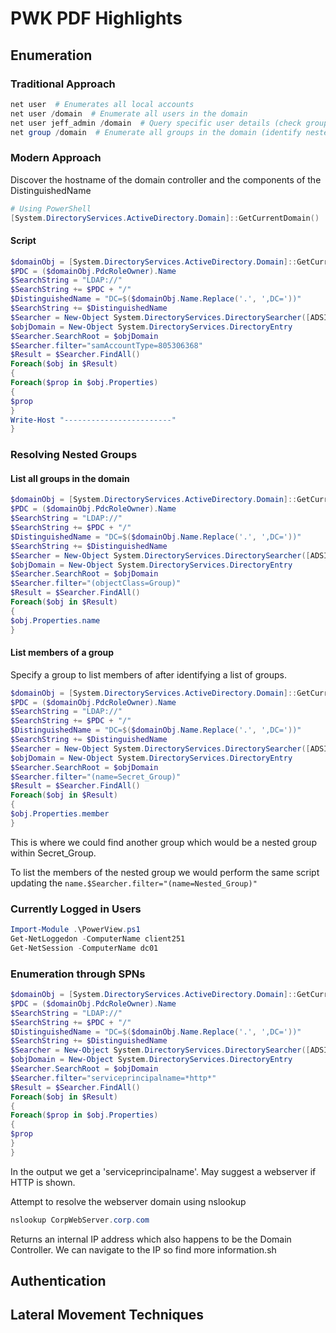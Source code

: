 # PWK PDF Highlights

## Enumeration

### Traditional Approach

```powershell
net user  # Enumerates all local accounts
net user /domain  # Enumerate all users in the domain
net user jeff_admin /domain  # Query specific user details (check groups)
net group /domain  # Enumerate all groups in the domain (identify nested groups)
```

### Modern Approach

Discover the hostname of the domain controller and the components of the DistinguishedName

```powershell
# Using PowerShell
[System.DirectoryServices.ActiveDirectory.Domain]::GetCurrentDomain()
```

#### Script

```powershell
$domainObj = [System.DirectoryServices.ActiveDirectory.Domain]::GetCurrentDomain()
$PDC = ($domainObj.PdcRoleOwner).Name
$SearchString = "LDAP://"
$SearchString += $PDC + "/"
$DistinguishedName = "DC=$($domainObj.Name.Replace('.', ',DC='))"
$SearchString += $DistinguishedName
$Searcher = New-Object System.DirectoryServices.DirectorySearcher([ADSI]$SearchString)
$objDomain = New-Object System.DirectoryServices.DirectoryEntry
$Searcher.SearchRoot = $objDomain
$Searcher.filter="samAccountType=805306368"
$Result = $Searcher.FindAll()
Foreach($obj in $Result)
{
Foreach($prop in $obj.Properties)
{
$prop
}
Write-Host "------------------------"
}
```

### Resolving Nested Groups

#### List all groups in the domain

```powershell
$domainObj = [System.DirectoryServices.ActiveDirectory.Domain]::GetCurrentDomain()
$PDC = ($domainObj.PdcRoleOwner).Name
$SearchString = "LDAP://"
$SearchString += $PDC + "/"
$DistinguishedName = "DC=$($domainObj.Name.Replace('.', ',DC='))"
$SearchString += $DistinguishedName
$Searcher = New-Object System.DirectoryServices.DirectorySearcher([ADSI]$SearchString)
$objDomain = New-Object System.DirectoryServices.DirectoryEntry
$Searcher.SearchRoot = $objDomain
$Searcher.filter="(objectClass=Group)"
$Result = $Searcher.FindAll()
Foreach($obj in $Result)
{
$obj.Properties.name
}
```

#### List members of a group

Specify a group to list members of after identifying a list of groups.

```powershell
$domainObj = [System.DirectoryServices.ActiveDirectory.Domain]::GetCurrentDomain()
$PDC = ($domainObj.PdcRoleOwner).Name
$SearchString = "LDAP://"
$SearchString += $PDC + "/"
$DistinguishedName = "DC=$($domainObj.Name.Replace('.', ',DC='))"
$SearchString += $DistinguishedName
$Searcher = New-Object System.DirectoryServices.DirectorySearcher([ADSI]$SearchString)
$objDomain = New-Object System.DirectoryServices.DirectoryEntry
$Searcher.SearchRoot = $objDomain
$Searcher.filter="(name=Secret_Group)"
$Result = $Searcher.FindAll()
Foreach($obj in $Result)
{
$obj.Properties.member
}
```

This is where we could find another group which would be a nested group within Secret\_Group.

To list the members of the nested group we would perform the same script updating the `name.$Searcher.filter="(name=Nested_Group)"`

### Currently Logged in Users

```powershell
Import-Module .\PowerView.ps1
Get-NetLoggedon -ComputerName client251
Get-NetSession -ComputerName dc01
```

### Enumeration through SPNs

```powershell
$domainObj = [System.DirectoryServices.ActiveDirectory.Domain]::GetCurrentDomain()
$PDC = ($domainObj.PdcRoleOwner).Name
$SearchString = "LDAP://"
$SearchString += $PDC + "/"
$DistinguishedName = "DC=$($domainObj.Name.Replace('.', ',DC='))"
$SearchString += $DistinguishedName
$Searcher = New-Object System.DirectoryServices.DirectorySearcher([ADSI]$SearchString)
$objDomain = New-Object System.DirectoryServices.DirectoryEntry
$Searcher.SearchRoot = $objDomain
$Searcher.filter="serviceprincipalname=*http*"
$Result = $Searcher.FindAll()
Foreach($obj in $Result)
{
Foreach($prop in $obj.Properties)
{
$prop
}
}
```

In the output we get a 'serviceprincipalname'. May suggest a webserver if HTTP is shown.

Attempt to resolve the webserver domain using nslookup

```powershell
nslookup CorpWebServer.corp.com
```

Returns an internal IP address which also happens to be the Domain Controller. We can navigate to the IP so find more information.sh

## Authentication

## Lateral Movement Techniques
